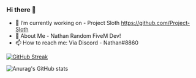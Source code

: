 ### Hi there 👋

- 🔭 I’m currently working on - Project Sloth https://github.com/Project-Sloth
- 💬 About Me - Nathan Random FiveM Dev!
- 📫 How to reach me: Via Discord - Nathan#8860

[![GitHub Streak](https://github-readme-streak-stats.herokuapp.com?user=NathanERP&theme=dark&date_format=M%20j%5B%2C%20Y%5D&fire=9B15DD&ring=9B15DD&currStreakLabel=9B15DD)](https://git.io/streak-stats)

![Anurag's GitHub stats](https://github-readme-stats.vercel.app/api?username=NathanERP&show_icons=true&theme=dark&stroke=9B15DD)
